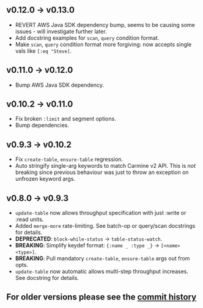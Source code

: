 ## v0.12.0 → v0.13.0
  * REVERT AWS Java SDK dependency bump, seems to be causing some issues - will investigate further later.
  * Add docstring examples for `scan`, `query` condition format.
  * Make `scan`, `query` condition format more forgiving: now accepts single vals like `[:eq "Steve]`.


## v0.11.0 → v0.12.0
  * Bump AWS Java SDK dependency.


## v0.10.2 → v0.11.0
  * Fix broken `:limit` and segment options.
  * Bump dependencies.


## v0.9.3 → v0.10.2
  * Fix `create-table`, `ensure-table` regression.
  * Auto stringify single-arg keywords to match Carmine v2 API.
    This is _not_ breaking since previous behaviour was just to throw an exception on unfrozen keyword args.


## v0.8.0 → v0.9.3
  * `update-table` now allows throughput specification with just :write or :read units.
  * Added `merge-more` rate-limiting. See batch-op or query/scan docstrings for details.
  * **DEPRECATED**: `block-while-status` -> `table-status-watch`.
  * **BREAKING**: Simplify keydef format: `{:name _ :type _}` -> `[<name> <type>]`.
  * **BREAKING**: Pull mandatory `create-table`, `ensure-table` args out from opts.
  * `update-table` now automatic allows multi-step throughput increases. See docstring for details.


## For older versions please see the [commit history][]

[commit history]: https://github.com/ptaoussanis/faraday/commits/master
[API docs]: http://ptaoussanis.github.io/faraday
[Taoensso libs]: https://www.taoensso.com/clojure-libraries
[Nippy GitHub]: https://github.com/ptaoussanis/nippy
[Nippy CHANGELOG]: https://github.com/ptaoussanis/carmine/blob/master/CHANGELOG.md
[Nippy API docs]: http://ptaoussanis.github.io/nippy
